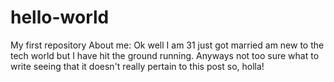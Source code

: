 # hello-world
My first repository
About me: Ok well I am 31 just got married am new to the tech world but I have hit the ground running. Anyways not too sure what to write seeing that it doesn't really pertain to this post so, holla!
